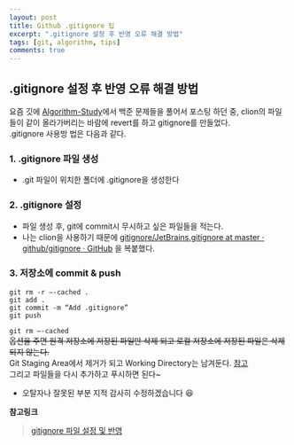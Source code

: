 ```yaml
---
layout: post
title: Github .gitignore 팁
excerpt: ".gitignore 설정 후 반영 오류 해결 방법"
tags: [git, algorithm, tips]
comments: true
---
```

## .gitignore 설정 후 반영 오류 해결 방법

요즘 깃에 [Algorithm-Study](https://github.com/devOTTO/Algorithm-Study)에서 백준 문제들을 풀어서 포스팅 하던 중, clion의 파일들이 같이 올라가버리는 바람에 revert를 하고 gitignore를 만들었다.<br>
.gitignore 사용방 법은 다음과 같다.

### 1. .gitignore 파일 생성
- .git 파일이 위치한 폴더에 .gitignore을 생성한다

### 2. .gitignore 설정
* 파일 생성 후, git에 commit시 무시하고 싶은 파일들을 적는다. 
* 나는 clion을 사용하기 때문에 [gitignore/JetBrains.gitignore at master · github/gitignore · GitHub](https://github.com/github/gitignore/blob/master/Global/JetBrains.gitignore) 을 복붙했다. 

### 3. 저장소에 commit & push

```git
git rm -r —-cached .
git add .
git commit -m “Add .gitignore”
git push
```

`git rm —-cached`  
~~옵션을 주면 원격 저장소에 저장된 파일만 삭제 되고 로컬 저장소에 저장된 파일은 삭제 되지 않는다.~~<br>
Git Staging Area에서 제거가 되고 Working Directory는 남겨둔다. 
[참고](https://git-scm.com/docs/git-rm)<br>
그리고 파일들을 다시 추가하고 푸시하면 된다~


* 오탈자나 잘못된 부분 지적 감사히 수정하겠습니다 😆

**참고링크**
> [gitignore 파일 설정 및 반영](http://blog.naver.com/simpolor/221065977618)

